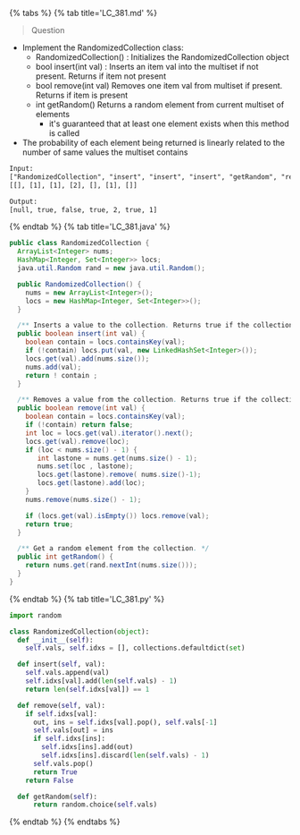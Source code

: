{% tabs %}
{% tab title='LC_381.md' %}

> Question

* Implement the RandomizedCollection class:
  * RandomizedCollection() : Initializes the RandomizedCollection object
  * bool insert(int val) : Inserts an item val into the multiset if not present. Returns if item not present
  * bool remove(int val) Removes one item val from multiset if present. Returns if item is present
  * int getRandom() Returns a random element from current multiset of elements
    * it's guaranteed that at least one element exists when this method is called
* The probability of each element being returned is linearly related to the number of same values the multiset contains

```txt
Input:
["RandomizedCollection", "insert", "insert", "insert", "getRandom", "remove", "getRandom"]
[[], [1], [1], [2], [], [1], []]

Output:
[null, true, false, true, 2, true, 1]
```

{% endtab %}
{% tab title='LC_381.java' %}

```java
public class RandomizedCollection {
  ArrayList<Integer> nums;
  HashMap<Integer, Set<Integer>> locs;
  java.util.Random rand = new java.util.Random();

  public RandomizedCollection() {
    nums = new ArrayList<Integer>();
    locs = new HashMap<Integer, Set<Integer>>();
  }

  /** Inserts a value to the collection. Returns true if the collection did not already contain the specified element. */
  public boolean insert(int val) {
    boolean contain = locs.containsKey(val);
    if (!contain) locs.put(val, new LinkedHashSet<Integer>());
    locs.get(val).add(nums.size());
    nums.add(val);
    return ! contain ;
  }

  /** Removes a value from the collection. Returns true if the collection contained the specified element. */
  public boolean remove(int val) {
    boolean contain = locs.containsKey(val);
    if (!contain) return false;
    int loc = locs.get(val).iterator().next();
    locs.get(val).remove(loc);
    if (loc < nums.size() - 1) {
       int lastone = nums.get(nums.size() - 1);
       nums.set(loc , lastone);
       locs.get(lastone).remove( nums.size()-1);
       locs.get(lastone).add(loc);
    }
    nums.remove(nums.size() - 1);

    if (locs.get(val).isEmpty()) locs.remove(val);
    return true;
  }

  /** Get a random element from the collection. */
  public int getRandom() {
    return nums.get(rand.nextInt(nums.size()));
  }
}
```

{% endtab %}
{% tab title='LC_381.py' %}

```py
import random

class RandomizedCollection(object):
  def __init__(self):
    self.vals, self.idxs = [], collections.defaultdict(set)

  def insert(self, val):
    self.vals.append(val)
    self.idxs[val].add(len(self.vals) - 1)
    return len(self.idxs[val]) == 1

  def remove(self, val):
    if self.idxs[val]:
      out, ins = self.idxs[val].pop(), self.vals[-1]
      self.vals[out] = ins
      if self.idxs[ins]:
        self.idxs[ins].add(out)
        self.idxs[ins].discard(len(self.vals) - 1)
      self.vals.pop()
      return True
    return False

  def getRandom(self):
      return random.choice(self.vals)
```

{% endtab %}
{% endtabs %}
